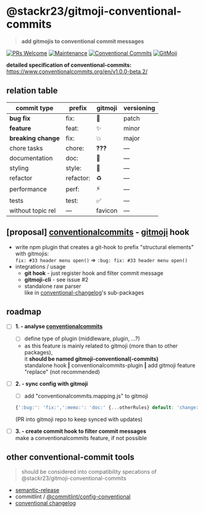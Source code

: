 # @stackr23/gitmoji-conventional-commits 
> __add gitmojis to conventional commit messages__

[![PRs Welcome][pr-welcome]](http://makeapullrequest.com)
[![Maintenance][maintenance-img]][maintenance-url]
[![Conventional Commits](https://img.shields.io/badge/Conventional%20Commits-1.0.0-yellow.svg)](https://conventionalcommits.org)
[![GitMoji][gitmoji-img]][gitmoji-url]

<!-- badge urls - colors: #44CC11, #FFDD67, #FF5A79 -->

[gitmoji-img]: https://img.shields.io/badge/%F0%9F%98%BB-gitmoji-FFDD67.svg?style=flat-square  
[gitmoji-url]: https://gitmoji.carloscuesta.me  
[maintenance-img]: https://img.shields.io/badge/Maintained%3F-yes-green.svg
[maintenance-url]: https://GitHub.com/stackR23/react23/graphs/commit-activity
[pr-welcome]: https://img.shields.io/badge/PRs-welcome-brightgreen.svg?style=flat-square
<!-- /badge urls -->

__detailed specification of conventional-commits:__  
https://www.conventionalcommits.org/en/v1.0.0-beta.2/

## relation table  

| commit type          | prefix | gitmoji    | versioning |
|--------------------- |--------|------------|------------|
| __bug fix__          | fix:      | :bug:              | patch      |
| __feature__          | feat:     | :sparkles:         | minor      |
| __breaking change__  | fix:      | :boom:             | major      |
| chore tasks          | chore:    | __???__            | —          |
| documentation        | doc:      | :memo:             | —          |
| styling              | style:    | :lipstick:         | —          |
| refactor             | refactor: | :recycle:          | —          |
| performance          | perf:     | :zap:              | —          |
| tests                | test:     | :white_check_mark: | —          |
| without topic rel    | —         | favicon            | —          |


## [proposal] [conventionalcommits](https://www.conventionalcommits.org/) - [gitmoji](https://gitmoji.carloscuesta.me/) hook  
* write npm plugin that creates a git-hook to prefix "structural elements" with gitmojis:  
  `fix: #33 header menu open()` => `:bug: fix: #33 header menu open()`
* integrations / usage
  * __git hook__ - just register hook and filter commit message  
  * __gitmoji-cli__ - see issue #2  
  * standalone raw parser  
    like in [conventional-changelog](https://github.com/conventional-changelog/conventional-changelog)'s sub-packages

## roadmap
* [ ] __1. - analyse [conventionalcommits](https://www.conventionalcommits.org/)__  
  * [ ] define type of plugin (middleware, plugin, ...?)  
  * as this feature is mainly related to gitmoji (more than to other packages),  
  it __should be named gitmoji-conventional(-commits)__  
  standalone hook __|__ conventionalcommits-plugin __|__ add gitmoji feature "replace" (not recommended)
* [ ] __2. - sync config with gitmoji__  
  * [ ] add "conventionalcommits.mapping.js" to gitmoji  
  ```javascript
  {':bug:': 'fix:',':memo:': 'doc:' {...otherRules} default: 'change:'}
  ```  
  (PR into gitmoji repo to keep synced with updates)  

* [ ] __3. - create commit hook to filter commit messages__  
  make a conventionalcommits feature, if not possible  

## other conventional-commit tools
> should be considered into compatibility specations of @stackr23/gitmoji-conventional-commits

* [semantic-release](https://github.com/semantic-release/semantic-release)  
* commitlint / [@commitlint/config-conventional](https://www.npmjs.com/package/@commitlint/config-conventional)  
* [conventional changelog](https://github.com/conventional-changelog/conventional-changelog)  
